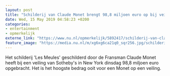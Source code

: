 ```yaml
---
layout: post
title: "Schilderij van Claude Monet brengt 98,8 miljoen euro op bij veiling"
date: Wed, 15 May 2019 04:58:23 +0200
categories: 
- entertainment 
- opmerkelijk 
externe_link: "https://www.nu.nl/opmerkelijk/5892417/schilderij-van-claude-monet-brengt-988-miljoen-euro-op-bij-veiling.html"
feature_image: "https://media.nu.nl/m/xg6xg6ca21q0_sqr256.jpg/schilderij-van-claude-monet-brengt-988-miljoen-euro-op-bij-veiling.jpg"
---
```


Het schilderij 'Les Meules' geschilderd door de Fransman Claude Monet heeft bij een veiling van Sotheby's in New York dinsdag 98,8 miljoen euro opgebracht. Het is het hoogste bedrag ooit voor een Monet op een veiling.
